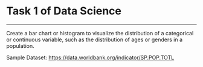 # Task 1 of Data Science
---
Create a bar chart or histogram to visualize the distribution of a categorical or continuous variable, such as the distribution of ages or genders in a population.

Sample Dataset: https://data.worldbank.org/indicator/SP.POP.TOTL
